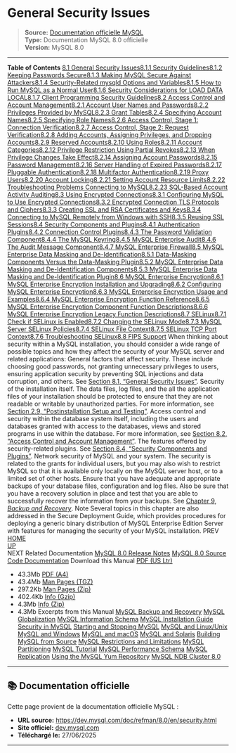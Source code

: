 # General Security Issues

> **Source:** [Documentation officielle MySQL](https://dev.mysql.com/doc/refman/8.0/en/security.html)  
> **Type:** Documentation MySQL 8.0 officielle  
> **Version:** MySQL 8.0

---

**Table of Contents**
[8.1 General Security Issues](general-security-issues.html)[8.1.1 Security Guidelines](security-guidelines.html)[8.1.2 Keeping Passwords Secure](password-security.html)[8.1.3 Making MySQL Secure Against Attackers](security-against-attack.html)[8.1.4 Security-Related mysqld Options and Variables](security-options.html)[8.1.5 How to Run MySQL as a Normal User](changing-mysql-user.html)[8.1.6 Security Considerations for LOAD DATA LOCAL](load-data-local-security.html)[8.1.7 Client Programming Security Guidelines](secure-client-programming.html)[8.2 Access Control and Account Management](access-control.html)[8.2.1 Account User Names and Passwords](user-names.html)[8.2.2 Privileges Provided by MySQL](privileges-provided.html)[8.2.3 Grant Tables](grant-tables.html)[8.2.4 Specifying Account Names](account-names.html)[8.2.5 Specifying Role Names](role-names.html)[8.2.6 Access Control, Stage 1: Connection Verification](connection-access.html)[8.2.7 Access Control, Stage 2: Request Verification](request-access.html)[8.2.8 Adding Accounts, Assigning Privileges, and Dropping Accounts](creating-accounts.html)[8.2.9 Reserved Accounts](reserved-accounts.html)[8.2.10 Using Roles](roles.html)[8.2.11 Account Categories](account-categories.html)[8.2.12 Privilege Restriction Using Partial Revokes](partial-revokes.html)[8.2.13 When Privilege Changes Take Effect](privilege-changes.html)[8.2.14 Assigning Account Passwords](assigning-passwords.html)[8.2.15 Password Management](password-management.html)[8.2.16 Server Handling of Expired Passwords](expired-password-handling.html)[8.2.17 Pluggable Authentication](pluggable-authentication.html)[8.2.18 Multifactor Authentication](multifactor-authentication.html)[8.2.19 Proxy Users](proxy-users.html)[8.2.20 Account Locking](account-locking.html)[8.2.21 Setting Account Resource Limits](user-resources.html)[8.2.22 Troubleshooting Problems Connecting to MySQL](problems-connecting.html)[8.2.23 SQL-Based Account Activity Auditing](account-activity-auditing.html)[8.3 Using Encrypted Connections](encrypted-connections.html)[8.3.1 Configuring MySQL to Use Encrypted Connections](using-encrypted-connections.html)[8.3.2 Encrypted Connection TLS Protocols and Ciphers](encrypted-connection-protocols-ciphers.html)[8.3.3 Creating SSL and RSA Certificates and Keys](creating-ssl-rsa-files.html)[8.3.4 Connecting to MySQL Remotely from Windows with SSH](windows-and-ssh.html)[8.3.5 Reusing SSL Sessions](reusing-ssl-sessions.html)[8.4 Security Components and Plugins](security-plugins.html)[8.4.1 Authentication Plugins](authentication-plugins.html)[8.4.2 Connection Control Plugins](connection-control-plugin.html)[8.4.3 The Password Validation Component](validate-password.html)[8.4.4 The MySQL Keyring](keyring.html)[8.4.5 MySQL Enterprise Audit](audit-log.html)[8.4.6 The Audit Message Component](audit-api-message-emit.html)[8.4.7 MySQL Enterprise Firewall](firewall.html)[8.5 MySQL Enterprise Data Masking and De-Identification](data-masking.html)[8.5.1 Data-Masking Components Versus the Data-Masking Plugin](data-masking-components-vs-plugin.html)[8.5.2 MySQL Enterprise Data Masking and De-Identification Components](data-masking-components.html)[8.5.3 MySQL Enterprise Data Masking and De-Identification Plugin](data-masking-plugin.html)[8.6 MySQL Enterprise Encryption](enterprise-encryption.html)[8.6.1 MySQL Enterprise Encryption Installation and Upgrading](enterprise-encryption-installation.html)[8.6.2 Configuring MySQL Enterprise Encryption](enterprise-encryption-configuring.html)[8.6.3 MySQL Enterprise Encryption Usage and Examples](enterprise-encryption-usage.html)[8.6.4 MySQL Enterprise Encryption Function Reference](enterprise-encryption-function-reference.html)[8.6.5 MySQL Enterprise Encryption Component Function Descriptions](enterprise-encryption-functions.html)[8.6.6 MySQL Enterprise Encryption Legacy Function Descriptions](enterprise-encryption-functions-legacy.html)[8.7 SELinux](selinux.html)[8.7.1 Check if SELinux is Enabled](selinux-checking.html)[8.7.2 Changing the SELinux Mode](selinux-mode.html)[8.7.3 MySQL Server SELinux Policies](selinux-policies.html)[8.7.4 SELinux File Context](selinux-file-context.html)[8.7.5 SELinux TCP Port Context](selinux-context-tcp-port.html)[8.7.6 Troubleshooting SELinux](selinux-troubleshooting.html)[8.8 FIPS Support](fips-mode.html)
When thinking about security within a MySQL installation, you should
consider a wide range of possible topics and how they affect the
security of your MySQL server and related applications:
General factors that affect security. These include choosing
good passwords, not granting unnecessary privileges to users,
ensuring application security by preventing SQL injections and
data corruption, and others. See
[Section 8.1, “General Security Issues”](general-security-issues.html).
Security of the installation itself. The data files, log files,
and the all the application files of your installation should be
protected to ensure that they are not readable or writable by
unauthorized parties. For more information, see
[Section 2.9, “Postinstallation Setup and Testing”](postinstallation.html).
Access control and security within the database system itself,
including the users and databases granted with access to the
databases, views and stored programs in use within the database.
For more information, see [Section 8.2, “Access Control and Account Management”](access-control.html).
The features offered by security-related plugins. See
[Section 8.4, “Security Components and Plugins”](security-plugins.html).
Network security of MySQL and your system. The security is
related to the grants for individual users, but you may also
wish to restrict MySQL so that it is available only locally on
the MySQL server host, or to a limited set of other hosts.
Ensure that you have adequate and appropriate backups of your
database files, configuration and log files. Also be sure that
you have a recovery solution in place and test that you are able
to successfully recover the information from your backups. See
[Chapter 9, *Backup and Recovery*](backup-and-recovery.html).
Note
Several topics in this chapter are also addressed in the
Secure
Deployment Guide, which provides procedures for deploying
a generic binary distribution of MySQL Enterprise Edition Server with features for
managing the security of your MySQL installation.
PREV  
[ HOME](index.html)  
[ UP](index.html)  
NEXT 
Related Documentation
[MySQL 8.0 Release Notes](/doc/relnotes/mysql/8.0/en/)
[MySQL 8.0 Source Code Documentation](/doc/dev/mysql-server/latest/)
Download
this Manual
[PDF (US Ltr)](https://downloads.mysql.com/docs/refman-8.0-en.pdf)
- 43.3Mb
[PDF (A4)](https://downloads.mysql.com/docs/refman-8.0-en.a4.pdf)
- 43.4Mb
[Man Pages (TGZ)](https://downloads.mysql.com/docs/refman-8.0-en.man-gpl.tar.gz)
- 297.2Kb
[Man Pages (Zip)](https://downloads.mysql.com/docs/refman-8.0-en.man-gpl.zip)
- 402.4Kb
[Info (Gzip)](https://downloads.mysql.com/docs/mysql-8.0.info.gz)
- 4.3Mb
[Info (Zip)](https://downloads.mysql.com/docs/mysql-8.0.info.zip)
- 4.3Mb
Excerpts from this Manual
[MySQL Backup and Recovery](/doc/mysql-backup-excerpt/8.0/en/)
[MySQL Globalization](/doc/mysql-g11n-excerpt/8.0/en/)
[MySQL Information Schema](/doc/mysql-infoschema-excerpt/8.0/en/)
[MySQL Installation Guide](/doc/mysql-installation-excerpt/8.0/en/)
[Security in MySQL](/doc/mysql-security-excerpt/8.0/en/)
[Starting and Stopping MySQL](/doc/mysql-startstop-excerpt/8.0/en/)
[MySQL and Linux/Unix](/doc/mysql-linuxunix-excerpt/8.0/en/)
[MySQL and Windows](/doc/mysql-windows-excerpt/8.0/en/)
[MySQL and macOS](/doc/mysql-macos-excerpt/8.0/en/)
[MySQL and Solaris](/doc/mysql-solaris-excerpt/8.0/en/)
[Building MySQL from Source](/doc/mysql-sourcebuild-excerpt/8.0/en/)
[MySQL Restrictions and Limitations](/doc/mysql-reslimits-excerpt/8.0/en/)
[MySQL Partitioning](/doc/mysql-partitioning-excerpt/8.0/en/)
[MySQL Tutorial](/doc/mysql-tutorial-excerpt/8.0/en/)
[MySQL Performance Schema](/doc/mysql-perfschema-excerpt/8.0/en/)
[MySQL Replication](/doc/mysql-replication-excerpt/8.0/en/)
[Using the MySQL Yum Repository](/doc/mysql-repo-excerpt/8.0/en/)
[MySQL NDB Cluster 8.0](/doc/mysql-cluster-excerpt/8.0/en/)

---

## 📚 Documentation officielle

Cette page provient de la documentation officielle MySQL :
- **URL source:** https://dev.mysql.com/doc/refman/8.0/en/security.html
- **Site officiel:** [dev.mysql.com](https://dev.mysql.com/doc/)
- **Téléchargé le:** 27/06/2025

---
